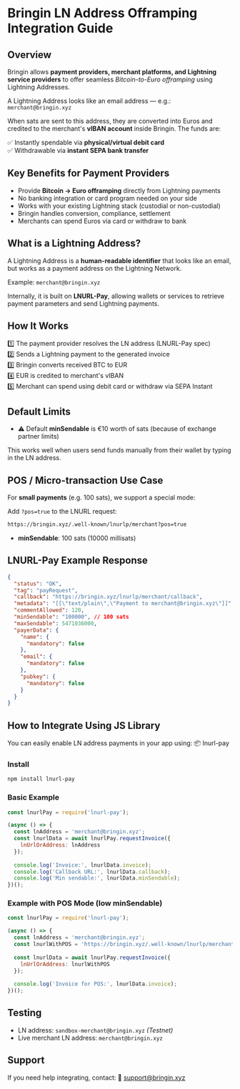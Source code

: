 # Bringin LN Address Offramping Integration Guide

## Overview

Bringin allows **payment providers, merchant platforms, and Lightning service providers** to offer seamless *Bitcoin-to-Euro offramping* using Lightning Addresses.

A Lightning Address looks like an email address — e.g.: `merchant@bringin.xyz`

When sats are sent to this address, they are converted into Euros and credited to the merchant's **vIBAN account** inside Bringin. The funds are:

✅ Instantly spendable via **physical/virtual debit card**  
✅ Withdrawable via **instant SEPA bank transfer**

## Key Benefits for Payment Providers

* Provide **Bitcoin → Euro offramping** directly from Lightning payments
* No banking integration or card program needed on your side
* Works with your existing Lightning stack (custodial or non-custodial)
* Bringin handles conversion, compliance, settlement
* Merchants can spend Euros via card or withdraw to bank

## What is a Lightning Address?

A Lightning Address is a **human-readable identifier** that looks like an email, but works as a payment address on the Lightning Network.

Example: `merchant@bringin.xyz`

Internally, it is built on **LNURL-Pay**, allowing wallets or services to retrieve payment parameters and send Lightning payments.

## How It Works

1️⃣ The payment provider resolves the LN address (LNURL-Pay spec)  
2️⃣ Sends a Lightning payment to the generated invoice  
3️⃣ Bringin converts received BTC to EUR  
4️⃣ EUR is credited to merchant's vIBAN  
5️⃣ Merchant can spend using debit card or withdraw via SEPA Instant

## Default Limits

* ⚠️ Default **minSendable** is €10 worth of sats (because of exchange partner limits)

This works well when users send funds manually from their wallet by typing in the LN address.

## POS / Micro-transaction Use Case

For **small payments** (e.g. 100 sats), we support a special mode:

Add `?pos=true` to the LNURL request:

```bash
https://bringin.xyz/.well-known/lnurlp/merchant?pos=true
```

* **minSendable**: 100 sats (10000 millisats)

## LNURL-Pay Example Response

```json
{
  "status": "OK",
  "tag": "payRequest",
  "callback": "https://bringin.xyz/lnurlp/merchant/callback",
  "metadata": "[[\"text/plain\",\"Payment to merchant@bringin.xyz\"]]",
  "commentAllowed": 120,
  "minSendable": "100000", // 100 sats
  "maxSendable": 5471036000,
  "payerData": {
    "name": {
      "mandatory": false
    },
    "email": {
      "mandatory": false
    },
    "pubkey": {
      "mandatory": false
    }
  }
}
```

## How to Integrate Using JS Library

You can easily enable LN address payments in your app using: 📦 lnurl-pay

### Install

```bash
npm install lnurl-pay
```

### Basic Example

```js
const lnurlPay = require('lnurl-pay');

(async () => {
  const lnAddress = 'merchant@bringin.xyz';
  const lnurlData = await lnurlPay.requestInvoice({
    lnUrlOrAddress: lnAddress
  });
  
  console.log('Invoice:', lnurlData.invoice);
  console.log('Callback URL:', lnurlData.callback);
  console.log('Min sendable:', lnurlData.minSendable);
})();
```

### Example with POS Mode (low minSendable)

```js
const lnurlPay = require('lnurl-pay');

(async () => {
  const lnAddress = 'merchant@bringin.xyz';
  const lnurlWithPOS = 'https://bringin.xyz/.well-known/lnurlp/merchant?pos=true';
  
  const lnurlData = await lnurlPay.requestInvoice({
    lnUrlOrAddress: lnurlWithPOS
  });
  
  console.log('Invoice for POS:', lnurlData.invoice);
})();
```

## Testing

* LN address: `sandbox-merchant@bringin.xyz` *(Testnet)*
* Live merchant LN address: `merchant@bringin.xyz`

## Support

If you need help integrating, contact: 📧 support@bringin.xyz
